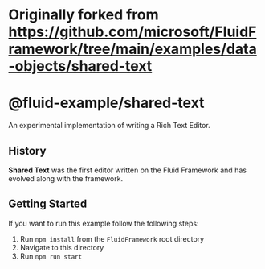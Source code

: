 # Originally forked from https://github.com/microsoft/FluidFramework/tree/main/examples/data-objects/shared-text

# @fluid-example/shared-text

An experimental implementation of writing a Rich Text Editor.

## History

**Shared Text** was the first editor written on the Fluid Framework and has evolved along with the framework.

## Getting Started

If you want to run this example follow the following steps:

1. Run `npm install` from the `FluidFramework` root directory
2. Navigate to this directory
3. Run `npm run start`
